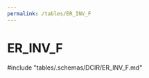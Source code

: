 ```yaml
---
permalink: /tables/ER_INV_F
---
```

# ER\_INV\_F
<!-- SPDX-License-Identifier: MPL-2.0 -->

<!-- ATTENTION : Ne pas supprimer ou modifier la ligne ci-dessous -->
#include "tables/.schemas/DCIR/ER_INV_F.md"
<!-- ATTENTION : Ne pas supprimer ou modifier la ligne ci-dessus -->
